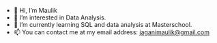 - 👋 Hi, I’m Maulik
- 👀 I’m interested in Data Analysis.
- 🌱 I’m currently learning SQL and data analysis at Masterschool.
- 📫 You can contact me at my email address: jaganimaulik@gmail.com
